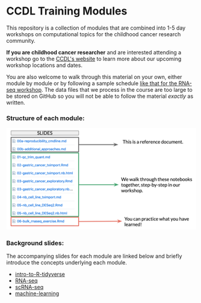 # CCDL Training Modules

This repository is a collection of modules that are combined into 1-5 day workshops on computational topics for the childhood cancer research community.

**If you are childhood cancer researcher** and are interested attending a workshop go to the [CCDL's website](https://www.ccdatalab.org/projects-training)
to learn more about our upcoming workshop locations and dates.

You are also welcome to walk through this material on your own, either module
by module or by following a sample schedule [like that for the RNA-seq workshop](https://github.com/AlexsLemonade/RNA-Seq-Exercises/blob/master/schedule.md).
The data files that we process in the course are too large to be stored on GitHub so you will not be able to follow the material *exactly* as written.

### Structure of each module:

![structure](structure_course.png)

### Background slides:

The accompanying slides for each module are linked below and briefly introduce
the concepts underlying each module.

- [intro-to-R-tidyverse](https://docs.google.com/presentation/d/e/2PACX-1vSDRF-1QQeU4frb7G-rn0X_TDORCXxFAR-HGZogci3zZPPleNkPPF5RXuuy4JDFoA-gRMg4Lv5G3esB/pub?start=true&loop=true&delayms=10000)
- [RNA-seq](https://docs.google.com/presentation/d/e/2PACX-1vS1NpKqvcysYancX56_2Zv3_QgapnHIo3rNLvtkjhQreTmW42XhZuGrjk5i71L7eV1yYqsAVR28HEHP/pub?start=true&loop=true&delayms=10000)
- [scRNA-seq](https://docs.google.com/presentation/d/e/2PACX-1vT0YL0J1-KZOAids-vr8TlI2vrQn-c1nWR6Zavai849HnSg37zzLG4KJCIXB4OKAm16meiwmVAOOfJ9/pub?start=true&loop=true&delayms=10000)
- [machine-learning](https://docs.google.com/presentation/d/e/2PACX-1vQBa20R5X6HULp3KLb42oeA4-t-vsrhUrBCVqNYeDqGsfhJKKaVSHdhaOWVsb-lJuUqq4gP-GkQHfSn/pub?start=true&loop=true&delayms=10000)

